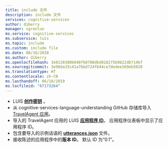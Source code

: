 ```yaml
---
title: include 文件
description: include 文件
services: cognitive-services
author: diberry
manager: cgronlun
ms.service: cognitive-services
ms.subservice: luis
ms.topic: include
ms.custom: include file
ms.date: 08/16/2018
ms.author: diberry
ms.openlocfilehash: 3e8130388b048f68788dbd018275b9b22db714bf
ms.sourcegitcommit: 3e98da33c41a7bbd724f644ce7dedee169eb5028
ms.translationtype: HT
ms.contentlocale: zh-CN
ms.lasthandoff: 06/18/2019
ms.locfileid: "67173264"
---
```

* LUIS **[创作密钥](../articles/cognitive-services/luis/luis-concept-keys.md#authoring-key)** 。 
* 从 cognitive-services-language-understanding GitHub 存储库导入 [TravelAgent 应用](https://github.com/Azure-Samples/cognitive-services-language-understanding/blob/master/documentation-samples/quickstarts/change-model/TravelAgent.json)。 
* 导入的 TravelAgent 应用的 LUIS [**应用程序 ID**](../articles/cognitive-services/luis/luis-get-started-create-app.md)。 应用程序仪表板中显示了应用程序 ID。 
* 包含要导入的示例话语的 **[utterances.json](https://github.com/Azure-Samples/cognitive-services-language-understanding/blob/master/documentation-samples/quickstarts/change-model/utterances.json)** 文件。 
* 接收陈述的应用程序中的**版本 ID**。 默认 ID 为“0.1”。
